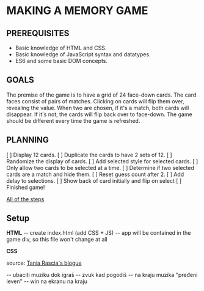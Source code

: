 # MAKING A MEMORY GAME

## PREREQUISITES

- Basic knowledge of HTML and CSS.
- Basic knowledge of JavaScript syntax and datatypes.
- ES6 and some basic DOM concepts.


## GOALS

The premise of the game is to have a grid of 24 face-down cards. The card faces consist of pairs of matches. Clicking on cards will flip them over, revealing the value. When two are chosen, if it's a match, both cards will disappear. If it's not, the cards will flip back over to face-down. The game should be different every time the game is refreshed.


## PLANNING

[ ] Display 12 cards.
[ ] Duplicate the cards to have 2 sets of 12.
[ ] Randomize the display of cards.
[ ] Add selected style for selected cards.
[ ] Only allow two cards to be selected at a time.
[ ] Determine if two selected cards are a match and hide them.
[ ] Reset guess count after 2.
[ ] Add delay to selections.
[ ] Show back of card initially and flip on select
[ ] Finished game!

[All of the steps](https://gist.github.com/taniarascia/a3b550d568f3e6b693e89786eb333988)


## Setup

**HTML**
-- create index.html (add CSS + JS)
-- app will be contained in the game div, so this file won't change at all

**CSS**


source: [Tania Rascia's blogue](https://www.taniarascia.com/how-to-create-a-memory-game-super-mario-with-plain-javascript/)



-- ubaciti muziku dok igraš
-- zvuk kad pogodiš
-- na kraju muzika "pređeni leven"
-- win na ekranu na kraju